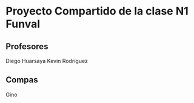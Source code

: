 # Proyecto Compartido de la clase N1 Funval

## Profesores

Diego Huarsaya
Kevin Rodríguez

## Compas
Gino